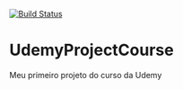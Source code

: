 [![Build Status](https://travis-ci.org/manoxa/UdemyProjectCourse.svg?branch=master)](https://travis-ci.org/manoxa/UdemyProjectCourse)
# UdemyProjectCourse
Meu primeiro projeto do curso da Udemy

